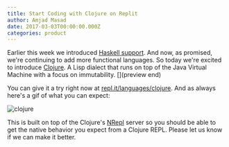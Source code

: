 ```yaml
---
title: Start Coding with Clojure on Replit
author: Amjad Masad
date: 2017-03-03T00:00:00.000Z
categories: product
---
```


Earlier this week we introduced [Haskell support](haskell). And now, as promised,
we're continuing to add more functional languages. So today we're excited to introduce
[Clojure](https://clojure.org/). A Lisp dialect that runs on top of the Java
Virtual Machine with a focus on immutability. [](preview end)

You can give it a try right now at
[repl.it/languages/clojure](https://repl.it/languages/clojure). And as always
here's a gif of what you can expect:

![clojure](http://i.giphy.com/DKr1F56VNgGNa.gif)

This is built on top of the Clojure's
[NRepl](https://github.com/clojure/tools.nrepl) server so you should be able to
get the native behavior you expect from a Clojure REPL. Please let us know if we
can make it better.
